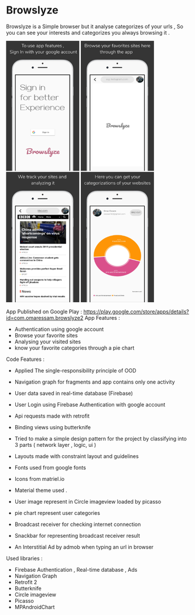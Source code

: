 # Browslyze
Browslyze is a Simple browser but it analyse categorizes of your urls , So you can see your interests and categorizes you always browsing it .   
  
<p float="left">
  <img src="https://github.com/omar3sam/Browslyze/blob/master/screenshot_1.png" width="200" />
  <img src="https://github.com/omar3sam/Browslyze/blob/master/screenshot_2.png" width="200" /> 
    <img src="https://github.com/omar3sam/Browslyze/blob/master/screenshot_3.png" width="200" />
  <img src="https://github.com/omar3sam/Browslyze/blob/master/screenshot_4.png" width="200" />
</p>

App Published on Google Play : https://play.google.com/store/apps/details?id=com.omaressam.browslyze2
App Features :
 - Authentication using google account
 - Browse your favorite sites
 - Analysing your visited sites  
 - know your favorite categories through a pie chart
 
 
Code Features :
 - Applied The single-responsibility principle  of OOD
 - Navigation graph for fragments and app contains only one activity 
 - User data saved in real-time database (Firebase)
 - User Login using Firebase Authentication with google account
 - Api requests made with retrofit 
 - Binding views using butterknife
 - Tried to make a simple design pattern for the project by classifying into  3 parts ( network layer , logic, ui )

 - Layouts made with constraint layout and guidelines
 - Fonts used from google fonts  
 - Icons  from matriel.io
 - Material theme used . 
 - User image represent in  Circle imageview loaded by picasso 
 - pie chart represent user categories    
  - Broadcast receiver for checking internet connection
 - Snackbar for representing broadcast receiver result
 - An Interstitial Ad  by admob when typing an url in browser


Used libraries :
 -  Firebase Authentication , Real-time database , Ads
 -  Navigation Graph
 -  Retrofit 2
 -  Butterknife
 -  Circle imageview
 -  Picasso
 -  MPAndroidChart
